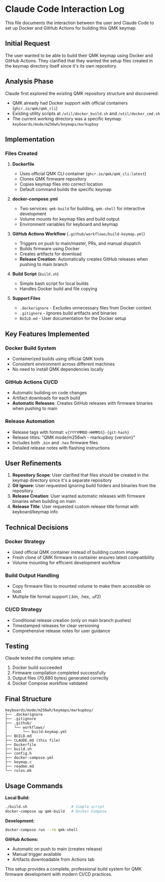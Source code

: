 # Claude Code Interaction Log

This file documents the interaction between the user and Claude Code to set up Docker and GitHub Actions for building this QMK keymap.

## Initial Request

The user wanted to be able to build their QMK keymap using Docker and GitHub Actions. They clarified that they wanted the setup files created in the keymap directory itself since it's its own repository.

## Analysis Phase

Claude first explored the existing QMK repository structure and discovered:
- QMK already had Docker support with official containers (`ghcr.io/qmk/qmk_cli`)
- Existing utility scripts at `/util/docker_build.sh` and `/util/docker_cmd.sh`
- The current working directory was a specific keymap: `keyboards/mode/m256wh/keymaps/markupboy`

## Implementation

### Files Created

1. **Dockerfile**
   - Uses official QMK CLI container (`ghcr.io/qmk/qmk_cli:latest`)
   - Clones QMK firmware repository
   - Copies keymap files into correct location
   - Default command builds the specific keymap

2. **docker-compose.yml**
   - Two services: `qmk-build` for building, `qmk-shell` for interactive development
   - Volume mounts for keymap files and build output
   - Environment variables for keyboard and keymap

3. **GitHub Actions Workflow** (`.github/workflows/build-keymap.yml`)
   - Triggers on push to main/master, PRs, and manual dispatch
   - Builds firmware using Docker
   - Creates artifacts for download
   - **Release Creation**: Automatically creates GitHub releases when pushing to main branch

4. **Build Script** (`build.sh`)
   - Simple bash script for local builds
   - Handles Docker build and file copying

5. **Support Files**
   - `.dockerignore` - Excludes unnecessary files from Docker context
   - `.gitignore` - Ignores build artifacts and binaries
   - `BUILD.md` - User documentation for the Docker setup

## Key Features Implemented

### Docker Build System
- Containerized builds using official QMK tools
- Consistent environment across different machines
- No need to install QMK dependencies locally

### GitHub Actions CI/CD
- Automatic building on code changes
- Artifact downloads for each build
- **Automatic Releases**: Creates GitHub releases with firmware binaries when pushing to main

### Release Automation
- Release tags with format: `v{YYYYMMDD-HHMMSS}-{git-hash}`
- Release titles: "QMK mode/m256wh - markupboy {version}"
- Includes both `.bin` and `.hex` firmware files
- Detailed release notes with flashing instructions

## User Refinements

1. **Repository Scope**: User clarified that files should be created in the keymap directory since it's a separate repository
2. **Git Ignore**: User requested ignoring build folders and binaries from the repository
3. **Release Creation**: User wanted automatic releases with firmware binaries when building on main
4. **Release Title**: User requested custom release title format with keyboard/keymap info

## Technical Decisions

### Docker Strategy
- Used official QMK container instead of building custom image
- Fresh clone of QMK firmware in container ensures latest compatibility
- Volume mounting for efficient development workflow

### Build Output Handling
- Copy firmware files to mounted volume to make them accessible on host
- Multiple file format support (.bin, .hex, .uf2)

### CI/CD Strategy
- Conditional release creation (only on main branch pushes)
- Timestamped releases for clear versioning
- Comprehensive release notes for user guidance

## Testing

Claude tested the complete setup:
1. Docker build succeeded
2. Firmware compilation completed successfully
3. Output files (70,680 bytes) generated correctly
4. Docker Compose workflow validated

## Final Structure

```
keyboards/mode/m256wh/keymaps/markupboy/
├── .dockerignore
├── .gitignore
├── .github/
│   └── workflows/
│       └── build-keymap.yml
├── BUILD.md
├── CLAUDE.md (this file)
├── Dockerfile
├── build.sh
├── config.h
├── docker-compose.yml
├── keymap.c
├── readme.md
└── rules.mk
```

## Usage Commands

**Local Build:**
```bash
./build.sh                    # Simple script
docker-compose up qmk-build   # Docker Compose
```

**Development:**
```bash
docker-compose run --rm qmk-shell
```

**GitHub Actions:**
- Automatic on push to main (creates release)
- Manual trigger available
- Artifacts downloadable from Actions tab

This setup provides a complete, professional build system for QMK firmware development with modern CI/CD practices.
